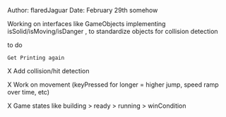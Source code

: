 Author: flaredJaguar
Date: February 29th somehow

Working on interfaces like GameObjects implementing isSolid/isMoving/isDanger ,
to standardize objects for collision detection

to do

    Get Printing again 
    
X   Add collision/hit detection

X   Work on movement (keyPressed for longer = higher jump, speed ramp over time, etc)

X   Game states like building > ready > running > winCondition
